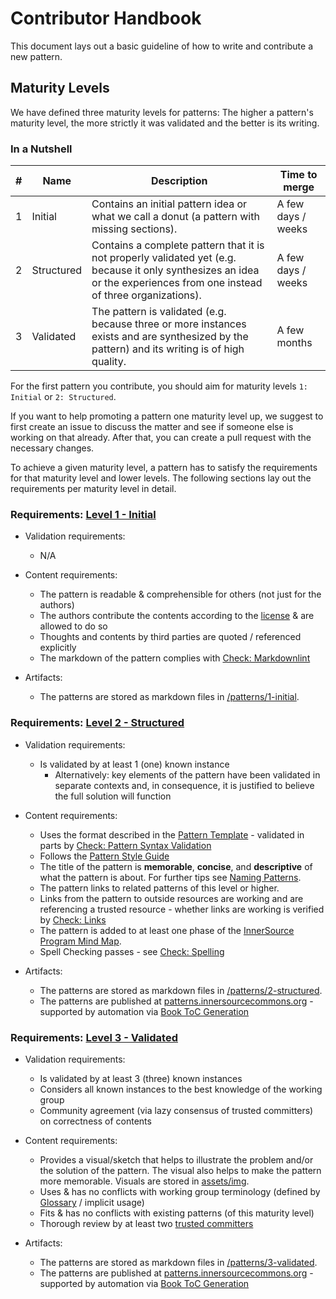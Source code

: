 # Contributor Handbook

This document lays out a basic guideline of how to write and contribute a new pattern.

## Maturity Levels

We have defined three maturity levels for patterns: The higher a pattern's maturity level, the more strictly it was validated and the better is its writing.

### In a Nutshell

| \# | Name | Description | Time to merge |
| ---- | ---- | ---- | ---- |
| 1 | Initial | Contains an initial pattern idea or what we call a donut (a pattern with missing sections). | A few days / weeks |
| 2 | Structured | Contains a complete pattern that it is not properly validated yet (e.g. because it only synthesizes an idea or the experiences from one instead of three organizations). | A few days / weeks |
| 3 | Validated | The pattern is validated (e.g. because three or more instances exists and are synthesized by the pattern) and its writing is of high quality. | A few months |

For the first pattern you contribute, you should aim for maturity levels `1: Initial` or `2: Structured`.

If you want to help promoting a pattern one maturity level up, we suggest to first create an issue to discuss the matter and see if someone else is working on that already. After that, you can create a pull request with the necessary changes.

To achieve a given maturity level, a pattern has to satisfy the requirements for that maturity level and lower levels. The following sections lay out the requirements per maturity level in detail.

### Requirements: [Level 1 - Initial][patterns-initial]

- Validation requirements:
  - N/A

- Content requirements:
  - The pattern is readable & comprehensible for others (not just for the authors)
  - The authors contribute the contents according to the [license](../LICENSE.txt) & are allowed to do so
  - Thoughts and contents by third parties are quoted / referenced explicitly
  - The markdown of the pattern complies with [Check: Markdownlint](https://github.com/InnerSourceCommons/InnerSourcePatterns/actions/workflows/markdownlint.yml)

- Artifacts:
  - The patterns are stored as markdown files in [/patterns/1-initial][patterns-initial].

### Requirements: [Level 2 - Structured][patterns-structured]

- Validation requirements:
  - Is validated by at least 1 (one) known instance
    - Alternatively: key elements of the pattern have been validated in separate contexts and, in consequence, it is justified to believe the full solution will function

- Content requirements:
  - Uses the format described in the [Pattern  Template](pattern-template.md) - validated in parts by [Check: Pattern Syntax Validation](https://github.com/InnerSourceCommons/InnerSourcePatterns/actions/workflows/lint-patterns.yml)
  - Follows the [Pattern Style Guide](pattern-style-guide.md)
  - The title of the pattern is **memorable**, **concise**, and **descriptive** of what the pattern is about. For further tips see [Naming Patterns](pattern-style-guide.md#naming-patterns).
  - The pattern links to related patterns of this level or higher.
  - Links from the pattern to outside resources are working and are referencing a trusted resource - whether links are working is verified by [Check: Links](https://github.com/InnerSourceCommons/InnerSourcePatterns/actions/workflows/link-checker.yml)
  - The pattern is added to at least one phase of the [InnerSource Program Mind Map](../pattern-categorization/README.md).
  - Spell Checking passes - see [Check: Spelling](https://github.com/InnerSourceCommons/InnerSourcePatterns/actions/workflows/spellcheck.yml)

- Artifacts:
  - The patterns are stored as markdown files in [/patterns/2-structured][patterns-structured].
  - The patterns are published at [patterns.innersourcecommons.org][book] - supported by automation via [Book ToC Generation][book-toc-automation]

### Requirements: [Level 3 - Validated][patterns-validated]

- Validation requirements:
  - Is validated by at least 3 (three) known instances
  - Considers all known instances to the best knowledge of the working group
  - Community agreement (via lazy consensus of trusted committers) on correctness of contents

- Content requirements:
  - Provides a visual/sketch that helps to illustrate the problem and/or the solution of the pattern. The visual also helps to make the pattern more memorable. Visuals are stored in [assets/img](../assets/img/).
  - Uses & has no conflicts with working group terminology (defined by [Glossary](glossary.md) / implicit usage)
  - Fits & has no conflicts with existing patterns (of this maturity level)
  - Thorough review by at least two [trusted committers](../TRUSTED-COMMITTERS.md)

- Artifacts:
  - The patterns are stored as markdown files in [/patterns/3-validated][patterns-validated].
  - The patterns are published at [patterns.innersourcecommons.org][book] - supported by automation via [Book ToC Generation][book-toc-automation]

[patterns-initial]: ../patterns/1-initial/
[patterns-structured]: ../patterns/2-structured/
[patterns-validated]: ../patterns/3-validated/
[book]: https://patterns.innersourcecommons.org
[book-toc-automation]: https://github.com/InnerSourceCommons/InnerSourcePatterns/actions/workflows/book.yml
